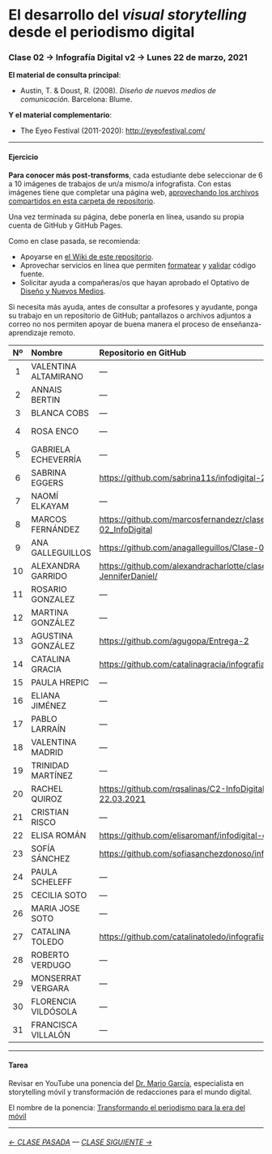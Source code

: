 # El desarrollo del *visual storytelling* desde el periodismo digital

### Clase 02 → Infografía Digital v2 → Lunes 22 de marzo, 2021

**El material de consulta principal**:
 
- Austin, T. & Doust, R. (2008). *Diseño de nuevos medios de comunicación*. Barcelona: Blume.

**Y el material complementario**:

- The Eyeo Festival (2011-2020): http://eyeofestival.com/

- - - - - - - 

#### Ejercicio

**Para conocer más post-transforms**, cada estudiante debe seleccionar de 6 a 10 imágenes de trabajos de un/a mismo/a infografista. Con estas imágenes tiene que completar una página web, [aprovechando los archivos compartidos en esta carpeta de repositorio](https://profesorfaco.github.io/dno075-2021-1/clase-02/). 

Una vez terminada su página, debe ponerla en línea, usando su propia cuenta de GitHub y GitHub Pages.

Como en clase pasada, se recomienda:

- Apoyarse en [el Wiki de este repositorio](https://github.com/profesorfaco/dno075-2021-1/wiki). 
- Aprovechar servicios en línea que permiten [formatear](https://webformatter.com/html) y [validar](https://validator.w3.org/) código fuente.
- Solicitar ayuda a compañeras/os que hayan aprobado el Optativo de [Diseño y Nuevos Medios](https://github.com/profesorfaco/dno037-2020/).

Si necesita más ayuda, antes de consultar a profesores y ayudante, ponga su trabajo en un repositorio de GitHub; pantallazos o archivos adjuntos a correo no nos permiten apoyar de buena manera el proceso de enseñanza-aprendizaje remoto.

| Nº | Nombre  | Repositorio en GitHub | GitHub Page |
|:---:|:--------|:-------------|:-------------|
| 1 | VALENTINA ALTAMIRANO |	— |	https://vale-altamirano.github.io/info-digital-clase2/ |
| 2 | ANNAIS BERTIN	| — |	https://annais-bj.github.io/ejercicio2-abj/ |
| 3 | BLANCA COBS |	— |	— |
| 4 | ROSA ENCO |	— |	https://rosa-enco.github.io/Infografiadigital-actividad-2/ |
| 5 | GABRIELA ECHEVERRÍA	|	— |	— |
| 6 | SABRINA EGGERS	 |	https://github.com/sabrina11s/infodigital-2 |	https://sabrina11s.github.io/infodigital-2/ |
| 7 | NAOMÍ ELKAYAM |	— |	https://nelkayam.github.io/ejercicio-2/ |
| 8 | MARCOS FERNÁNDEZ |	https://github.com/marcosfernandezr/clase-02_InfoDigital |	https://marcosfernandezr.github.io/clase-02_InfoDigital/ |
| 9 | ANA GALLEGUILLOS |	https://github.com/anagalleguillos/Clase-02 |	https://anagalleguillos.github.io/Clase-02/ |
| 10 | ALEXANDRA GARRIDO |	https://github.com/alexandracharlotte/clase2-JenniferDaniel/ |	https://alexandracharlotte.github.io/clase2-JenniferDaniel/ |
| 11 | ROSARIO GONZALEZ |	— |		https://rosariogonzalez.github.io/Lunes22Marzo/ |
| 12 | MARTINA GONZÁLEZ |	— |	https://m4rtina-gonzalez.github.io/infodigital-2/ |
| 13 | AGUSTINA GONZÁLEZ	 |	https://github.com/agugopa/Entrega-2 |	https://agugopa.github.io/Entrega-2/ |
| 14 | CATALINA GRACIA |	https://github.com/catalinagracia/infografiadigital2 |	https://catalinagracia.github.io/infografiadigital2/ |
| 15 | PAULA HREPIC |	— |	— |	
| 16 | ELIANA JIMÉNEZ |	— |	— |
| 17 | PABLO LARRAÍN |	— |	— |
| 18 | VALENTINA MADRID |	— |	https://valevmu.github.io/clase2/ |
| 19 | TRINIDAD MARTÍNEZ | — |	https://trinidadmartinez.github.io/ejercicio2/ |  
| 20 | RACHEL QUIROZ |	https://github.com/rqsalinas/C2-InfoDigital-22.03.2021 |	https://rqsalinas.github.io/C2-InfoDigital-22.03.2021/ |
| 21 | CRISTIAN RISCO | — |	— |  	
| 22 | ELISA ROMÁN |	https://github.com/elisaromanf/infodigital-clase02 |	https://elisaromanf.github.io/infodigital-clase02/ |  
| 23 | SOFÍA SÁNCHEZ |	https://github.com/sofiasanchezdonoso/infodigital2 |	— |
| 24 | PAULA SCHELEFF	|	— |	https://paulascheleff.github.io/infodigital-2/ | 	
| 25 | CECILIA SOTO	|	— |	— |
| 26 | MARIA JOSE SOTO	| — |	https://cotesoto.github.io/Infografia-Digital-02/ |
| 27 | CATALINA TOLEDO |	https://github.com/catalinatoledo/infografia2 |	https://catalinatoledo.github.io/infografia2/ |
| 28 | ROBERTO VERDUGO |	— |	— |
| 29 | MONSERRAT VERGARA |	— |	https://monchivergara.github.io/clase-2/ |
| 30 | FLORENCIA VILDÓSOLA |	— |	https://florenciavildosolae.github.io/infodigital2/ |
| 31 | FRANCISCA VILLALÓN |	— |	https://francisca-pankii.github.io/clase2-AmandaCox/ |

- - - - - - - 

#### Tarea

Revisar en YouTube una ponencia del [Dr. Mario García](http://garciamedia.com/), especialista en storytelling móvil y transformación de redacciones para el mundo digital.

El nombre de la ponencia: [Transformando el periodismo para la era del móvil](https://youtu.be/iEB3oILm-qQ?t=1301)

- - - - - - - 

###### [← CLASE PASADA](https://github.com/profesorfaco/dno075-2021/tree/main/clase-01) — [CLASE SIGUIENTE →](https://github.com/profesorfaco/dno075-2021/tree/main/clase-03) 
